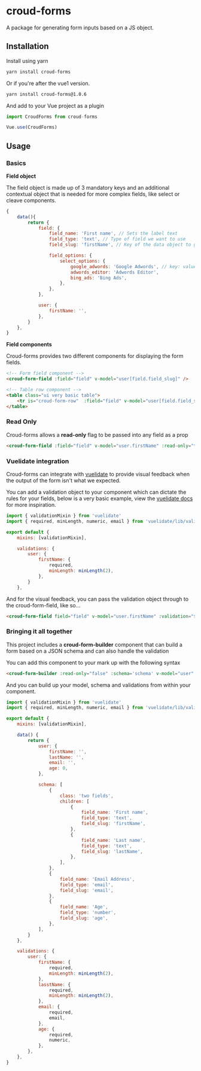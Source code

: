 # croud-forms
A package for generating form inputs based on a JS object.

## Installation
Install using yarn

```bash
yarn install croud-forms
```

Or if you're after the vue1 version.

```bash
yarn install croud-forms@1.0.6
```

And add to your Vue project as a plugin
```js
import CroudForms from croud-forms

Vue.use(CroudForms)
```

## Usage

### Basics
**Field object**

The field object is made up of 3 mandatory keys and an additional contextual object that is needed for more complex fields, like select or cleave components.
```js
{
    data(){
        return {
            field: {
                field_name: 'First name', // Sets the label text
                field_type: 'text', // Type of field we want to use
                field_slug: 'firstName', // Key of the data object to get and set

                field_options: {
                    select_options: {
                        google_adwords: 'Google Adwords', // key: value
                        adwords_editor: 'Adwords Editor',
                        bing_ads: 'Bing Ads',
                    },
                },
            },

            user: {
                firstName: '',
            },
        }
    },
}
```

**Field components**

Croud-forms provides two different components for displaying the form fields.

```html
<!-- Form field component -->
<croud-form-field :field="field" v-model="user[field.field_slug]" />

<!-- Table row component -->
<table class="ui very basic table">
    <tr is="croud-form-row"  :field="field" v-model="user[field.field_slug]"></tr>
</table>
```

### Read Only
Croud-forms allows a **read-only** flag to be passed into any field as a prop

```html
<croud-form-field :field="field" v-model="user.firstName" :read-only="true"/>
```

### Vuelidate integration
Croud-forms can integrate with [vuelidate](https://monterail.github.io/vuelidate/) to provide visual feedback when the output of the form isn't what we expected.

You can add a validation object to your component which can dictate the rules for your fields, below is a very basic example, view the [vuelidate docs](https://monterail.github.io/vuelidate/#examples) for more inspiration.

```js
import { validationMixin } from 'vuelidate'
import { required, minLength, numeric, email } from 'vuelidate/lib/validators'

export default {
    mixins: [validationMixin],

    validations: {
        user: {
            firstName: {
                required,
                minLength: minLength(2),
            },
        }
    },
```
And for the visual feedback, you can pass the validation object through to the croud-form-field, like so...

```html
<croud-form-field field="field" v-model="user.firstName" :validation="$v.user.firstName" />
```

### Bringing it all together
This project includes a **croud-form-builder** component that can build a form based on a JSON schema and can also handle the validation

You can add this component to your mark up with the following syntax
```html
<croud-form-builder :read-only="false" :schema='schema' v-model="user" :validations="$v.user" />
```

And you can build up your model, schema and validations from within your component.

```js
import { validationMixin } from 'vuelidate'
import { required, minLength, numeric, email } from 'vuelidate/lib/validators'

export default {
    mixins: [validationMixin],

    data() {
        return {
            user: {
                firstName: '',
                lastName: '',
                email: '',
                age: 0,
            },

            schema: [
                {
                    class: 'two fields',
                    children: [
                        {
                            field_name: 'First name',
                            field_type: 'text',
                            field_slug: 'firstName',
                        },
                        {
                            field_name: 'Last name',
                            field_type: 'text',
                            field_slug: 'lastName',
                        },
                    ],
                },
                {
                    field_name: 'Email Address',
                    field_type: 'email',
                    field_slug: 'email',
                },
                {
                    field_name: 'Age',
                    field_type: 'number',
                    field_slug: 'age',
                },
            ],
        }
    },

    validations: {
        user: {
            firstName: {
                required,
                minLength: minLength(2),
            },
            lasstName: {
                required,
                minLength: minLength(2),
            },
            email: {
                required,
                email,
            },
            age: {
                required,
                numeric,
            },
        },
    },
}

```
